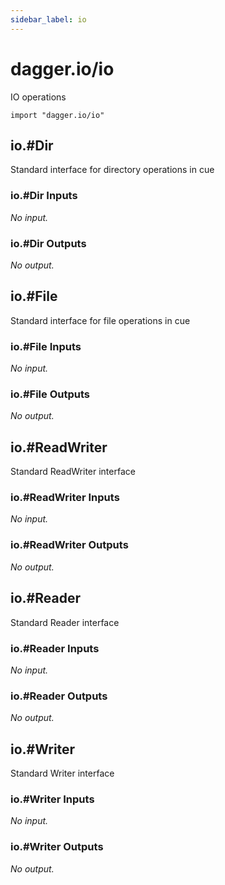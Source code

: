 ```yaml
---
sidebar_label: io
---
```


# dagger.io/io

IO operations

```cue
import "dagger.io/io"
```

## io.#Dir

Standard interface for directory operations in cue

### io.#Dir Inputs

_No input._

### io.#Dir Outputs

_No output._

## io.#File

Standard interface for file operations in cue

### io.#File Inputs

_No input._

### io.#File Outputs

_No output._

## io.#ReadWriter

Standard ReadWriter interface

### io.#ReadWriter Inputs

_No input._

### io.#ReadWriter Outputs

_No output._

## io.#Reader

Standard Reader interface

### io.#Reader Inputs

_No input._

### io.#Reader Outputs

_No output._

## io.#Writer

Standard Writer interface

### io.#Writer Inputs

_No input._

### io.#Writer Outputs

_No output._
